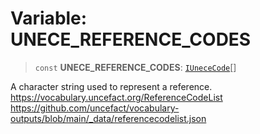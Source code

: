# Variable: UNECE\_REFERENCE\_CODES

> `const` **UNECE\_REFERENCE\_CODES**: [`IUneceCode`](../interfaces/IUneceCode.md)[]

A character string used to represent a reference.
https://vocabulary.uncefact.org/ReferenceCodeList
https://github.com/uncefact/vocabulary-outputs/blob/main/_data/referencecodelist.json
